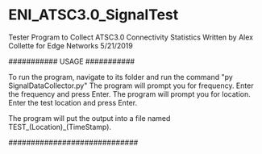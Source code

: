 # ENI_ATSC3.0_SignalTest
Tester Program to Collect ATSC3.0 Connectivity Statistics
Written by Alex Collette for Edge Networks
5/21/2019


########### USAGE ###########

To run the program, navigate to its folder and run the command "py SignalDataCollector.py"
The program will prompt you for frequency. Enter the frequency and press Enter.
The program will prompt you for location. Enter the test location and press Enter.

The program will put the output into a file named TEST_(Location)_(TimeStamp).

#############################

